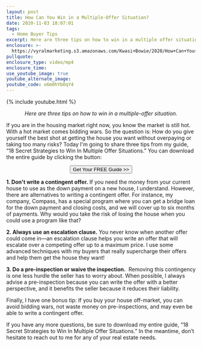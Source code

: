 ```yaml
---
layout: post
title: How Can You Win in a Multiple-Offer Situation?
date: 2020-11-03 18:07:01
tags:
  - Home Buyer Tips
excerpt: Here are three tips on how to win in a multiple offer situation.
enclosure: >-
  https://vyralmarketing.s3.amazonaws.com/Kwasi+Bowie/2020/How+Can+You+Win+in+a+Multiple-Offer+Situation_.mp4
pullquote:
enclosure_type: video/mp4
enclosure_time:
use_youtube_image: true
youtube_alternate_image:
youtube_code: o6m0hYbOqY4
---
```


{% include youtube.html %}

<p style="text-align: center;"><em>Here are three tips on how to win in a multiple-offer situation.</em></p>

If you are in the housing market right now, you know the market is still hot. With a hot market comes bidding wars. So the question is: How do you give yourself the best shot at getting the house you want without overpaying or taking too many risks? Today I'm going to share three tips from my guide, “18 Secret Strategies to Win In Multiple Offer Situations.” You can download the entire guide by clicking the button:

<div style="text-align: center;"><a target="_blank" href="http://www.winningmultipleofferstrategy.com/"><button>Get Your FREE Guide >></button></a></div>

**1\. Don't write a contingent offer.** If you need the money from your current house to use as the down payment on a new house, I understand. However, there are alternatives to writing a contingent offer. For instance, my company, Compass, has a special program where you can get a bridge loan for the down payment and closing costs, and we will cover up to six months of payments. Why would you take the risk of losing the house when you could use a program like that?

**2\. Always use an escalation clause.** You never know when another offer could come in—an escalation clause helps you write an offer that will escalate over a competing offer up to a maximum price. I use some advanced techniques with my buyers that really supercharge their offers and help them get the house they want\!

**3\. Do a pre-inspection or waive the inspection.** &nbsp;Removing this contingency is one less hurdle the seller has to worry about. When possible, I always advise a pre-inspection because you can write the offer with a better perspective, and it benefits the seller because it reduces their liability.&nbsp;

Finally, I have one bonus tip: If you buy your house off-market, you can avoid bidding wars, not waste money on pre-inspections, and may even be able to write a contingent offer.&nbsp;

If you have any more questions, be sure to download my entire guide, “18 Secret Strategies to Win In Multiple Offer Situations.” In the meantime, don’t hesitate to reach out to me for any of your real estate needs.